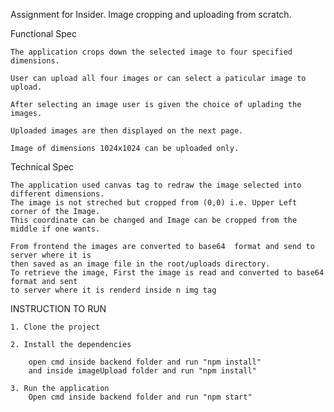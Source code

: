 Assignment for Insider.
Image cropping and uploading from scratch.

Functional Spec 

    The application crops down the selected image to four specified dimensions.

    User can upload all four images or can select a paticular image to upload.

    After selecting an image user is given the choice of uplading the images.

    Uploaded images are then displayed on the next page.

    Image of dimensions 1024x1024 can be uploaded only.
    
Technical Spec
    
    The application used canvas tag to redraw the image selected into different dimensions.
    The image is not streched but cropped from (0,0) i.e. Upper Left corner of the Image.
    This coordinate can be changed and Image can be cropped from the middle if one wants.
    
    From frontend the images are converted to base64  format and send to server where it is 
    then saved as an image file in the root/uploads directory.
    To retrieve the image, First the image is read and converted to base64 format and sent 
    to server where it is renderd inside n img tag
    

INSTRUCTION TO RUN

    1. Clone the project

    2. Install the dependencies 

        open cmd inside backend folder and run "npm install"
        and inside imageUpload folder and run "npm install"

    3. Run the application
        Open cmd inside backend folder and run "npm start"
